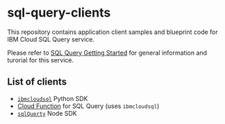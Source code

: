 # sql-query-clients
This repository contains application client samples and blueprint code for IBM Cloud SQL Query service.  

Please refer to [SQL Query Getting Started](https://console.bluemix.net/docs/services/sql-query/getting-started.html#getting-started-tutorial) for general information and turorial for this service.

## List of clients
 * [`ibmcloudsql`](https://github.com/IBM-Cloud/sql-query-clients/tree/master/Python) Python SDK
 * [Cloud Function](https://github.com/IBM-Cloud/sql-query-clients/tree/master/Python/cloud_function) for SQL Query (uses `ibmcloudsql`)
 * [`sqlQuerty`](https://github.com/IBM-Cloud/sql-query-clients/tree/master/Node) Node SDK

